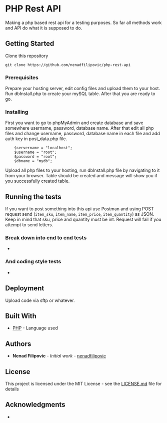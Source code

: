 # PHP Rest API

Making a php based rest api for a testing purposes.
So far all methods work and API do what it is supposed to do.

## Getting Started

Clone this repository

```
git clone https://github.com/nenadfilipovic/php-rest-api
```

### Prerequisites

Prepare your hosting server, edit config files and upload them to your host.
Run dbInstall.php to create your mySQL table.
After that you are ready to go.

### Installing

First you want to go to phpMyAdmin and create database and save somewhere username, password, database name.
After that edit all php files and change username, password, database name in each file and add auth key in post_data.php file.

```
    $servername = "localhost";
    $username = "root";
    $password = "root";
    $dbname = "mydb";
```

Upload all php files to your hosting, run dbInstall.php file by navigating to it from your browser. Table should be created and message will show you if you successfully created table.

## Running the tests

If you want to post something into this api use Postman and using POST request send (`item_sku`, `item_name`, `item_price`, `item_quantity`) as JSON.
Keep in mind that sku, price and quantity must be int.
Request will fail if you attempt to send letters.

### Break down into end to end tests

-

### And coding style tests

-

## Deployment

Upload code via sftp or whatever.

## Built With

* [PHP](https://www.php.net/) - Language used

## Authors

* **Nenad Filipovic** - *Initial work* - [nenadfilipovic](https://github.com/nenadfilipovic)

## License

This project is licensed under the MIT License - see the [LICENSE.md](LICENSE.md) file for details

## Acknowledgments

-